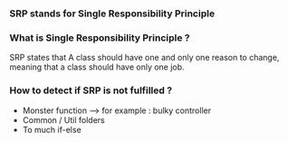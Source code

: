 ### SRP stands for Single Responsibility Principle

### What is Single Responsibility Principle ?
SRP states that A class should have one and only one reason to change,
meaning that a class should have only one job.

### How to detect if SRP is not fulfilled ?

- Monster function --> for example : bulky controller 
- Common / Util folders
- To much if-else
